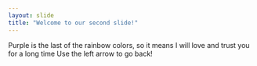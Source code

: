```yaml
---
layout: slide
title: "Welcome to our second slide!"
---
```

Purple is the last of the rainbow colors, so it means I will love and trust you for a long time
Use the left arrow to go back!
